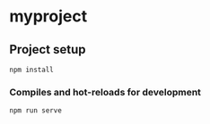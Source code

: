 # myproject

## Project setup
```
npm install
```

### Compiles and hot-reloads for development
```
npm run serve
```


